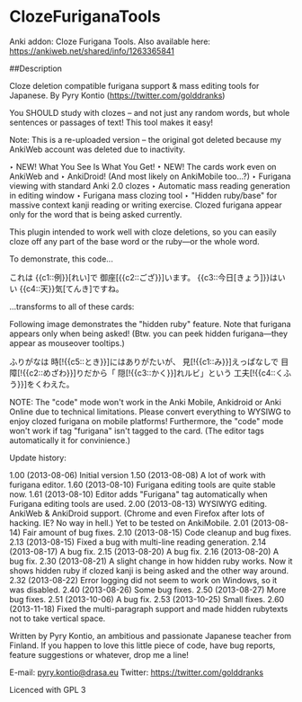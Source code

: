 # ClozeFuriganaTools
Anki addon: Cloze Furigana Tools. Also available here: https://ankiweb.net/shared/info/1263365841

##Description

Cloze deletion compatible furigana support & mass editing tools for Japanese.
By Pyry Kontio (https://twitter.com/golddranks)

You SHOULD study with clozes – and not just any random words, but whole sentences or passages of text! This tool makes it easy!

Note: This is a re-uploaded version – the original got deleted because my AnkiWeb account was deleted due to inactivity.

‣ NEW! What You See Is What You Get!
‣ NEW! The cards work even on AnkiWeb and ‣ AnkiDroid! (And most likely on AnkiMobile too...?)
‣ Furigana viewing with standard Anki 2.0 clozes
‣ Automatic mass reading generation in editing window
‣ Furigana mass clozing tool
‣ "Hidden ruby/base" for massive context kanji reading or writing exercise. Clozed furigana appear only for the word that is being asked currently.

This plugin intended to work well with cloze deletions, so you can easily cloze off any part of the base word or the ruby—or the whole word.




To demonstrate, this code...

これは {{c1::例}}[れい]で 御座[{{c2::ござ}}]います。 {{c3::今日[きょう]}}はいい {{c4::天}}気[てんき]ですね。

...transforms to all of these cards:





Following image demonstrates the "hidden ruby" feature. Note that furigana appears only when being asked! (Btw. you can peek hidden furigana—they appear as mouseover tooltips.)

ふりがなは 時[!{{c5::とき}}]にはありがたいが、 見[!{{c1::み}}]えっぱなしで 目障[!{{c2::めざわ}}]りだから「 隠[!{{c3::かく}}]れルビ」という 工夫[!{{c4::くふう}}]をくわえた。




NOTE: The "code" mode won't work in the Anki Mobile, Ankidroid or Anki Online due to technical limitations. Please convert everything to WYSIWG to enjoy clozed furigana on mobile platforms! Furthermore, the "code" mode won't work if tag "furigana" isn't tagged to the card. (The editor tags automatically it for convinience.)


Update history:

1.00 (2013-08-06) Initial version
1.50 (2013-08-08) A lot of work with furigana editor.
1.60 (2013-08-10) Furigana editing tools are quite stable now.
1.61 (2013-08-10) Editor adds "Furigana" tag automatically when Furigana editing tools are used.
2.00 (2013-08-13) WYSIWYG editing. AnkiWeb & AnkiDroid support. (Chrome and even Firefox after lots of hacking. IE? No way in hell.) Yet to be tested on AnkiMobile.
2.01 (2013-08-14) Fair amount of bug fixes.
2.10 (2013-08-15) Code cleanup and bug fixes.
2.13 (2013-08-15) Fixed a bug with multi-line reading generation.
2.14 (2013-08-17) A bug fix.
2.15 (2013-08-20) A bug fix.
2.16 (2013-08-20) A bug fix.
2.30 (2013-08-21) A slight change in how hidden ruby works. Now it shows hidden ruby if clozed kanji is being asked and the other way around.
2.32 (2013-08-22) Error logging did not seem to work on Windows, so it was disabled.
2.40 (2013-08-26) Some bug fixes.
2.50 (2013-08-27) More bug fixes.
2.51 (2013-10-06) A bug fix.
2.53 (2013-10-25) Small fixes.
2.60 (2013-11-18) Fixed the multi-paragraph support and made hidden rubytexts not to take vertical space.

Written by Pyry Kontio, an ambitious and passionate Japanese teacher from Finland. If you happen to love this little piece of code, have bug reports, feature suggestions or whatever, drop me a line!

E-mail: pyry.kontio@drasa.eu
Twitter: https://twitter.com/golddranks

Licenced with GPL 3
